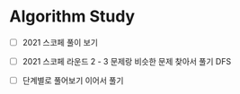 # Algorithm Study

- [ ] 2021 스코페 풀이 보기
- [ ] 2021 스코페 라운드 2 - 3 문제랑 비슷한 문제 찾아서 풀기 DFS

- [ ] 단계별로 풀어보기 이어서 풀기